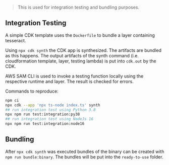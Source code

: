 > This is used for integration testing and bundling purposes.

## Integration Testing

A simple CDK template uses the `Dockerfile` to bundle a layer containing tesseract.

Using `npx cdk synth` the CDK app is synthesized. The artifacts are bundled as this happens.
The output artifacts of the synth command (i.e. cloudformation template, layer, testing lambda) is put into `cdk.out` by the CDK.

AWS SAM CLI is used to invoke a testing function locally using the respective runtime and layer.
The result is checked for errors.

Commands to reproduce:

```bash
npm ci
npx cdk --app 'npx ts-node index.ts' synth
## run integration test using Python 3.8
npx npm run test:integration:py38
## run integration test using NodeJs 16
npx npm run test:integration:node16
```

## Bundling

After `npx cdk synth` was executed bundles of the binary can be created with `npm run bundle:binary`.
The bundles will be put into the `ready-to-use` folder.